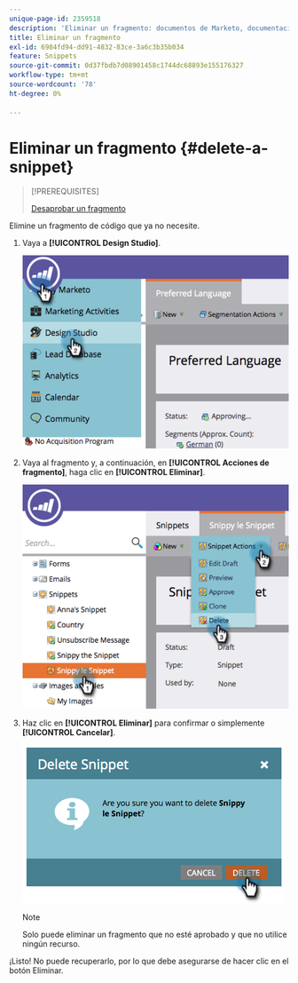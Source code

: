 ```yaml
---
unique-page-id: 2359518
description: 'Eliminar un fragmento: documentos de Marketo, documentación del producto'
title: Eliminar un fragmento
exl-id: 6984fd94-dd91-4832-83ce-3a6c3b35b034
feature: Snippets
source-git-commit: 0d37fbdb7d08901458c1744dc68893e155176327
workflow-type: tm+mt
source-wordcount: '78'
ht-degree: 0%

---
```


# Eliminar un fragmento {#delete-a-snippet}

>[!PREREQUISITES]
>
>[Desaprobar un fragmento](/help/marketo/product-docs/personalization/segmentation-and-snippets/snippets/unapprove-a-snippet.md)

Elimine un fragmento de código que ya no necesite.

1. Vaya a **[!UICONTROL Design Studio]**.

   ![](assets/image2014-9-16-10-3a43-3a47.png)

1. Vaya al fragmento y, a continuación, en **[!UICONTROL Acciones de fragmento]**, haga clic en **[!UICONTROL Eliminar]**.

   ![](assets/image2014-9-16-10-3a43-3a57.png)

1. Haz clic en **[!UICONTROL Eliminar]** para confirmar o simplemente **[!UICONTROL Cancelar]**.

   ![](assets/image2014-9-16-10-3a44-3a8.png)

   >[!NOTE]
   >
   >Solo puede eliminar un fragmento que no esté aprobado y que no utilice ningún recurso.

¡Listo! No puede recuperarlo, por lo que debe asegurarse de hacer clic en el botón Eliminar.
